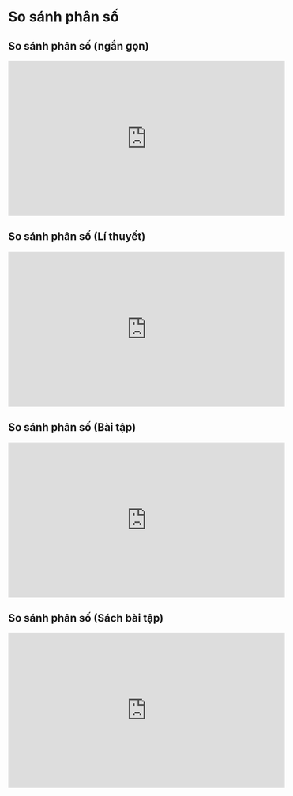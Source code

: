 # So sánh phân số
## So sánh phân số (ngắn gọn)
<iframe width="560" height="315" src="https://www.youtube.com/embed/MnYlHFLZvkQ?si=Mra7hMM6XsqVmcWD" title="YouTube video player" frameborder="0" allow="accelerometer; autoplay; clipboard-write; encrypted-media; gyroscope; picture-in-picture; web-share" referrerpolicy="strict-origin-when-cross-origin" allowfullscreen></iframe>

## So sánh phân số (Lí thuyết)
<iframe width="560" height="315" src="https://www.youtube.com/embed/l2ownA57PLg?si=oFMxXAKd9N4-8-M_" title="YouTube video player" frameborder="0" allow="accelerometer; autoplay; clipboard-write; encrypted-media; gyroscope; picture-in-picture; web-share" referrerpolicy="strict-origin-when-cross-origin" allowfullscreen></iframe>

## So sánh phân số (Bài tập)
<iframe width="560" height="315" src="https://www.youtube.com/embed/N5OEnjcactU?si=Pu14Pv12Vy7vsabt" title="YouTube video player" frameborder="0" allow="accelerometer; autoplay; clipboard-write; encrypted-media; gyroscope; picture-in-picture; web-share" referrerpolicy="strict-origin-when-cross-origin" allowfullscreen></iframe>

## So sánh phân số (Sách bài tập)
<iframe width="560" height="315" src="https://www.youtube.com/embed/rK5sCstxYIY?si=y7B4EX_CA1RFoSgg" title="YouTube video player" frameborder="0" allow="accelerometer; autoplay; clipboard-write; encrypted-media; gyroscope; picture-in-picture; web-share" referrerpolicy="strict-origin-when-cross-origin" allowfullscreen></iframe>
